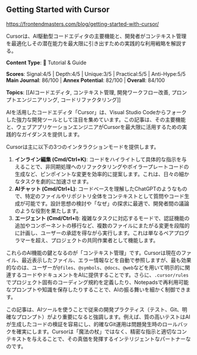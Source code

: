 ## Getting Started with Cursor

https://frontendmasters.com/blog/getting-started-with-cursor/

Cursorは、AI駆動型コードエディタの主要機能と、開発者がコンテキスト管理を最適化しその潜在能力を最大限に引き出すための実践的な利用戦略を解説する。

**Content Type**: 📖 Tutorial & Guide

**Scores**: Signal:4/5 | Depth:4/5 | Unique:3/5 | Practical:5/5 | Anti-Hype:5/5
**Main Journal**: 86/100 | **Annex Potential**: 82/100 | **Overall**: 84/100

**Topics**: [[AIコードエディタ, コンテキスト管理, 開発ワークフロー改善, プロンプトエンジニアリング, コードリファクタリング]]

AIを活用したコードエディタ「Cursor」は、Visual Studio Codeからフォークした強力な開発ツールとして注目を集めています。この記事は、その主要機能と、ウェブアプリケーションエンジニアがCursorを最大限に活用するための実践的なガイダンスを提供します。

Cursorは主に以下の3つのインタラクションモードを提供します。
1.  **インライン編集 (Cmd/Ctrl+K)**: コードをハイライトして具体的な指示を与えることで、非同期処理へのリファクタリングやボイラープレートコードの生成など、ピンポイントな変更を効率的に提案します。これは、日々の細かなタスクを劇的に加速させます。
2.  **AIチャット (Cmd/Ctrl+L)**: コードベースを理解したChatGPTのようなもので、特定のファイルやリポジトリ全体をコンテキストとして質問やコード生成が可能です。設計思想の検討や「なぜ」の探求に最適で、開発者間の議論のような役割を果たします。
3.  **エージェント (Cmd/Ctrl+I)**: 複雑なタスクに対応するモードで、認証機能の追加やコンポーネントの移行など、複数のファイルにまたがる変更を段階的に計画し、ユーザーの承認を得ながら実行します。これは単なるペアプログラマーを超え、プロジェクトの共同作業者として機能します。

これらのAI機能の鍵となるのが「コンテキスト管理」です。Cursorは現在のファイル、最近表示したファイル、エラー情報などを自動で参照しますが、最も効果的なのは、ユーザーが`@files`、`@symbols`、`@docs`、`@web`などを用いて明示的に関連するコードやドキュメントをAIに提供することです。さらに、`.cursor/rules`でプロジェクト固有のコーディング規約を定義したり、Notepadsで再利用可能なプロンプトや知識を保存したりすることで、AIの振る舞いを細かく制御できます。

この記事は、AIツールを使うことで従来の開発プラクティス（テスト、Git、明確なプロンプト）がより重要になると強調します。例えば、質の高いテストはAIが生成したコードの検証を容易にし、的確なGit運用は問題発生時のロールバックを確実にします。Cursorは「魔法の杖」ではなく、精密な指示と適切なコンテキストを与えることで、その真価を発揮するインテリジェントなパートナーなのです。